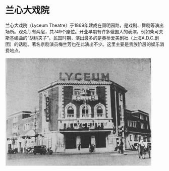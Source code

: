 # 兰心大戏院

兰心大戏院（Lyceum Theatre）于1869年建成在圆明园路，是戏剧、舞剧等演出场所。观众厅有两层，共749个座位。开业早期有许多俄国人的表演，例如柴可夫斯基编曲的“胡桃夹子”。民国时期，演出最多的是英桥爱美剧社（上海A.D.C.剧团）的话剧。著名京剧演员梅兰芳也在此演出不少。这里主要是贵族阶层的娱乐消费地点。

![image-20220215194707701](img/image-20220215194707701.png)